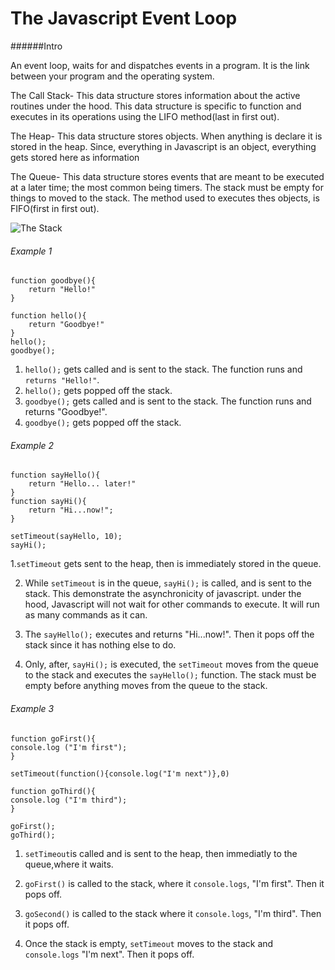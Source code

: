 The Javascript Event Loop
===
######Intro

An event loop, waits for and dispatches events in a  program. It is the link between your program and the operating system.



The Call Stack- This data structure stores information about the active routines under the hood. This data structure is specific to function and executes in its operations using the LIFO method(last in first out).

The Heap- This data structure stores objects. When anything is declare it is stored in the heap. Since, everything in Javascript is an object, everything gets stored here as information

The Queue- This data structure stores events that are meant to be executed at a later time; the most common  being timers. The stack must be empty for things to moved to the stack. The method used to executes thes objects, is FIFO(first in first out).

![The Stack](https://encrypted-tbn1.gstatic.com/images?q=tbn:ANd9GcRd8vnnxLXGD40oNqKPs7OYf0EuhHsFHKj0lnFN2rw_sfxPUdfPkQ)

###### Example 1
```
function goodbye(){
	return "Hello!"
}

function hello(){
	return "Goodbye!"
}
hello();
goodbye();
```
1. `hello();` gets called and is sent to the stack. The function runs and `returns "Hello!"`.
2. `hello();` gets popped off the stack.
3. `goodbye();` gets called and is sent to the stack. The function runs and returns "Goodbye!".
4. `goodbye();` gets popped off the stack.


###### Example 2
```
function sayHello(){
	return "Hello... later!"
}
function sayHi(){
	return "Hi...now!";
}

setTimeout(sayHello, 10);
sayHi();
```

1.`setTimeout` gets sent to the heap, then is immediately stored in the queue. 

2. While `setTimeout` is in the queue, `sayHi();` is called, and is sent to the stack. This demonstrate the asynchronicity of javascript. under the hood, Javascript will not wait for other commands to execute. It will run as many commands as it can. 

3. The `sayHello();` executes and returns "Hi...now!". Then it pops off the stack since it has nothing else to do. 

4. Only, after, `sayHi();` is executed, the `setTimeout` moves from the queue to the stack and executes the `sayHello();` function. The stack must be empty before anything moves from the queue to the stack.


###### Example 3
```
function goFirst(){
console.log ("I'm first");
}

setTimeout(function(){console.log("I'm next")},0)

function goThird(){
console.log ("I'm third");
}

goFirst();
goThird();
```

1. `setTimeout`is called and is sent to the heap, then immediatly to the queue,where it waits.

2. `goFirst()` is called to the stack, where it `console.logs`, "I'm first". Then it pops off.

3. `goSecond()` is called to the stack where it `console.logs`, "I'm third". Then it pops off.

4. Once the stack is empty, `setTimeout` moves to the stack and `console.logs` "I'm next". Then it pops off. 